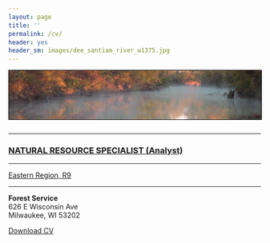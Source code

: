 ```yaml
---
layout: page
title: ''
permalink: /cv/
header: yes
header_sm: images/dee_santiam_river_w1375.jpg
---
```

<a href="http://dthor.github.io/" title="Darren Thornbrugh, Ph.D."><img class="pure-img" src="/images/smoke_on_the_water_1335x260.jpg" width="" height="" style="margin-bottom:10px; border:1px solid #000000;" alt="Darren Thornbrugh, Ph.D.">

***

### NATURAL RESOURCE SPECIALIST (Analyst) 
***
                            
[Eastern Region, R9](https://www.fs.usda.gov/r9) 

***

**Forest Service**     
626 E Wisconsin Ave                   
Milwaukee, WI 53202 

[Download CV](/cv/CV_2020_June_dthornbrugh_gh.pdf "Download CV as PDF")  
